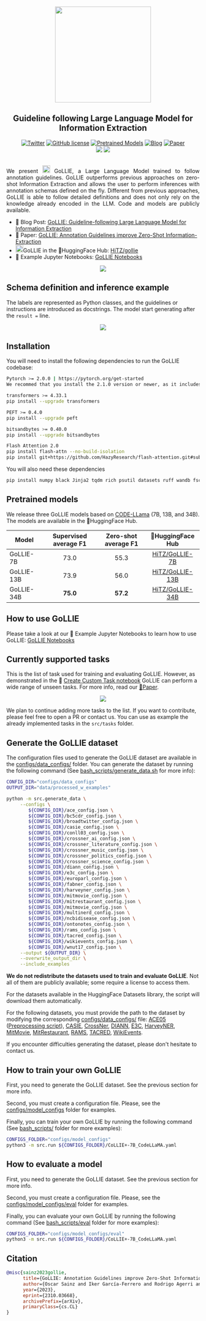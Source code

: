 
<p align="center">
    <br>
    <img src="assets/GoLLIE.png" style="height: 250px;">
    <br>
    <h2 align="center"><b>G</b>uideline f<b>o</b>llowing <b>L</b>arge <b>L</b>anguage Model for <b>I</b>nformation <b>E</b>xtraction</h2>


<p align="center">
    <a href="https://twitter.com/intent/tweet?text=Wow+this+new+model+is+amazing:&url=https%3A%2F%2Fgithub.com%2Fhitz-zentroa%2FGoLLIE"><img alt="Twitter" src="https://img.shields.io/twitter/url?style=social&url=https%3A%2F%2Fgithub.com%2Fosainz59%2FCoLLIE"></a>
    <a href="https://github.com/hitz-zentroa/GoLLIE/blob/main/LICENSE"><img alt="GitHub license" src="https://img.shields.io/github/license/hitz-zentroa/GoLLIE"></a>
    <a href="https://huggingface.co/collections/HiTZ/gollie-651bf19ee315e8a224aacc4f"><img alt="Pretrained Models" src="https://img.shields.io/badge/🤗HuggingFace-Pretrained Models-green"></a>
    <a href="https://github.com/osainz59/CoLLIE/blob/dev/docs/index.md"><img alt="Blog" src="https://img.shields.io/badge/📒-Blog Post-blue"></a>
    <a href="https://arxiv.org/abs/2310.03668"><img alt="Paper" src="https://img.shields.io/badge/📖-Paper-orange"></a>
<br>
     <a href="http://www.hitz.eus/"><img src="https://img.shields.io/badge/HiTZ-Basque%20Center%20for%20Language%20Technology-blueviolet"></a>
    <a href="http://www.ixa.eus/?language=en"><img src="https://img.shields.io/badge/IXA-%20NLP%20Group-ff3333"></a>
    <br>
     <br>
</p>

<p align="justify">
We present  <img src="assets/GoLLIE.png" width="20"> GoLLIE, a Large Language Model trained to follow annotation guidelines. GoLLIE outperforms previous approaches on zero-shot Information Extraction and allows the user to perform inferences with annotation schemas defined on the fly. Different from previous approaches, GoLLIE is able to follow detailed definitions and does not only rely on the knowledge already encoded in the LLM. Code and models are publicly available.

- 📒 Blog Post: [GoLLIE: Guideline-following Large Language Model for Information Extraction](docs/index.md)
- 📖 Paper: [GoLLIE: Annotation Guidelines improve Zero-Shot Information-Extraction](https://arxiv.org/abs/2310.03668)
- <img src="assets/GoLLIE.png" width="20">GoLLIE in the 🤗HuggingFace Hub: [HiTZ/gollie](https://huggingface.co/collections/HiTZ/gollie-651bf19ee315e8a224aacc4f)
- 🚀 Example Jupyter Notebooks: [GoLLIE Notebooks](notebooks/)
</p>

<p align="center">
<img src="assets/zero_shot_results.png">
</p>


## Schema definition and inference example

The labels are represented as Python classes, and the guidelines or instructions are introduced as docstrings. The model start generating after the `result =` line.
<!---
```Python
# Entity definitions
@dataclass
class Launcher(Template):
    """Refers to a vehicle designed primarily to transport payloads from the Earth's 
    surface to space. Launchers can carry various payloads, including satellites, 
    crewed spacecraft, and cargo, into various orbits or even beyond Earth's orbit. 
    They are usually multi-stage vehicles that use rocket engines for propulsion."""

    mention: str  
    """
    The name of the launcher vehicle. 
    Such as: "Sturn V", "Atlas V", "Soyuz", "Ariane 5"
    """
    space_company: str # The company that operates the launcher. Such as: "Blue origin", "ESA", "Boeing", "ISRO", "Northrop Grumman", "Arianespace"
    crew: List[str] # Names of the crew members boarding the Launcher. Such as: "Neil Armstrong", "Michael Collins", "Buzz Aldrin"
    

@dataclass
class Mission(Template):
    """Any planned or accomplished journey beyond Earth's atmosphere with specific objectives, 
    either crewed or uncrewed. It includes missions to satellites, the International 
    Space Station (ISS), other celestial bodies, and deep space."""
    
    mention: str
    """
    The name of the mission. 
    Such as: "Apollo 11", "Artemis", "Mercury"
    """
    date: str # The start date of the mission
    departure: str # The place from which the vehicle will be launched. Such as: "Florida", "Houston", "French Guiana"
    destination: str # The place or planet to which the launcher will be sent. Such as "Moon", "low-orbit", "Saturn"

# This is the text to analyze
text = (
    "The Ares 3 mission to Mars is scheduled for 2032. The Starship rocket build by SpaceX will take off from Boca Chica,"
    "carrying the astronauts Max Rutherford, Elena Soto, and Jake Martinez."
)

# The annotation instances that take place in the text above are listed here
result = [
    Mission(mention='Ares 3', date='2032', departure='Boca Chica', destination='Mars'),
    Launcher(mention='Starship', space_company='SpaceX', crew=['Max Rutherford', 'Elena Soto', 'Jake Martinez'])
]
```
-->
<p align="center">
<img src="assets/snippets/space_transparent.png">
</p>

## Installation

You will need to install the following dependencies to run the GoLLIE codebase:
```bash
Pytorch >= 2.0.0 | https://pytorch.org/get-started
We recommed that you install the 2.1.0 version or newer, as it includes important bug fixes.

transformers >= 4.33.1
pip install --upgrade transformers

PEFT >= 0.4.0
pip install --upgrade peft

bitsandbytes >= 0.40.0
pip install --upgrade bitsandbytes

Flash Attention 2.0
pip install flash-attn --no-build-isolation
pip install git+https://github.com/HazyResearch/flash-attention.git#subdirectory=csrc/rotary
```

You will also need these dependencies
```bash
pip install numpy black Jinja2 tqdm rich psutil datasets ruff wandb fschat
```

## Pretrained models
We release three GoLLIE models based on [CODE-LLama](https://huggingface.co/codellama) (7B, 13B, and 34B). The models are available in the 🤗HuggingFace Hub.

| Model | Supervised average F1 | Zero-shot average F1 |                     🤗HuggingFace Hub                     |
|---|:---------------------:|:--------------------:|:---------------------------------------------------------:|
| GoLLIE-7B |         73.0          |         55.3         |  [HiTZ/GoLLIE-7B](https://huggingface.co/HiTZ/GoLLIE-7B)  |
| GoLLIE-13B |         73.9          |         56.0         | [HiTZ/GoLLIE-13B](https://huggingface.co/HiTZ/GoLLIE-13B) |
| GoLLIE-34B |       **75.0**        |       **57.2**       | [HiTZ/GoLLIE-34B](https://huggingface.co/HiTZ/GoLLIE-34B) |

## How to use GoLLIE

Please take a look at our 🚀 Example Jupyter Notebooks to learn how to use GoLLIE: [GoLLIE Notebooks](notebooks/)

## Currently supported tasks

This is the list of task used for training and evaluating GoLLIE. However, as demonstrated in the  🚀 [Create Custom Task notebook](notebooks/Create%20Custom%20Task.ipynb) GoLLIE can perform a wide range of unseen tasks. 
For more info, read our [📖Paper](https://arxiv.org/abs/2310.03668).

<p align="center">
<img src="assets/datasets.png">
</p>

We plan to continue adding more tasks to the list. If you want to contribute, please feel free to open a PR or contact us. You can use as example the already implemented tasks in the `src/tasks` folder.


## Generate the GoLLIE dataset
The configuration files used to generate the GoLLIE dataset are available in the [configs/data_configs/](configs/data_configs/) folder.
You can generate the dataset by running the following command (See [bash_scripts/generate_data.sh](bash_scripts/generate_data.sh) for more info): 
```bash
CONFIG_DIR="configs/data_configs"
OUTPUT_DIR="data/processed_w_examples"

python -m src.generate_data \
     --configs \
        ${CONFIG_DIR}/ace_config.json \
        ${CONFIG_DIR}/bc5cdr_config.json \
        ${CONFIG_DIR}/broadtwitter_config.json \
        ${CONFIG_DIR}/casie_config.json \
        ${CONFIG_DIR}/conll03_config.json \
        ${CONFIG_DIR}/crossner_ai_config.json \
        ${CONFIG_DIR}/crossner_literature_config.json \
        ${CONFIG_DIR}/crossner_music_config.json \
        ${CONFIG_DIR}/crossner_politics_config.json \
        ${CONFIG_DIR}/crossner_science_config.json \
        ${CONFIG_DIR}/diann_config.json \
        ${CONFIG_DIR}/e3c_config.json \
        ${CONFIG_DIR}/europarl_config.json \
        ${CONFIG_DIR}/fabner_config.json \
        ${CONFIG_DIR}/harveyner_config.json \
        ${CONFIG_DIR}/mitmovie_config.json \
        ${CONFIG_DIR}/mitrestaurant_config.json \
        ${CONFIG_DIR}/mitmovie_config.json \
        ${CONFIG_DIR}/multinerd_config.json \
        ${CONFIG_DIR}/ncbidisease_config.json \
        ${CONFIG_DIR}/ontonotes_config.json \
        ${CONFIG_DIR}/rams_config.json \
        ${CONFIG_DIR}/tacred_config.json \
        ${CONFIG_DIR}/wikievents_config.json \
        ${CONFIG_DIR}/wnut17_config.json \
     --output ${OUTPUT_DIR} \
     --overwrite_output_dir \
     --include_examples
```

**We do not redistribute the datasets used to train and evaluate GoLLIE**. Not all of them are publicly available; some require a license to access them.

For the datasets available in the HuggingFace Datasets library, the script will download them automatically.

For the following datasets, you must provide the path to the dataset by modifying the corresponding [configs/data_configs/](configs/data_configs/) file: [ACE05](https://catalog.ldc.upenn.edu/LDC2006T06) ([Preprocessing script](https://github.com/osainz59/CoLLIE/blob/main/src/tasks/ace/preprocess_ace.py)), [CASIE](https://github.com/Ebiquity/CASIE/tree/master/data), [CrossNer](https://github.com/zliucr/CrossNER), [DIANN](http://nlp.uned.es/diann/), [E3C](https://github.com/hltfbk/E3C-Corpus/tree/main/preprocessed_data/clinical_entities/English), [HarveyNER](https://github.com/brickee/HarveyNER/tree/main/data/tweets), [MitMovie](https://groups.csail.mit.edu/sls/downloads/movie/), [MitRestaurant](https://groups.csail.mit.edu/sls/downloads/restaurant/), [RAMS](https://nlp.jhu.edu/rams/), [TACRED](https://nlp.stanford.edu/projects/tacred/), [WikiEvents](https://github.com/raspberryice/gen-arg).

If you encounter difficulties generating the dataset, please don't hesitate to contact us.

## How to train your own GoLLIE

First, you need to generate the GoLLIE dataset. See the previous section for more info.

Second, you must create a configuration file. Please, see the [configs/model_configs](configs/model_configs) folder for examples. 

Finally, you can train your own GoLLIE by running the following command (See [bash_scripts/](bash_scripts/) folder for more examples): 
```bash
CONFIGS_FOLDER="configs/model_configs"
python3 -m src.run ${CONFIGS_FOLDER}/CoLLIE+-7B_CodeLLaMA.yaml
```

## How to evaluate a model
First, you need to generate the GoLLIE dataset. See the previous section for more info.

Second, you must create a configuration file. Please, see the [configs/model_configs/eval](configs/model_configs/eval) folder for examples. 

Finally, you can evaluate your own GoLLIE by running the following command (See [bash_scripts/eval](bash_scripts/eval) folder for more examples): 
```bash
CONFIGS_FOLDER="configs/model_configs/eval"
python3 -m src.run ${CONFIGS_FOLDER}/CoLLIE+-7B_CodeLLaMA.yaml
```



## Citation
```bibtex
@misc{sainz2023gollie,
      title={GoLLIE: Annotation Guidelines improve Zero-Shot Information-Extraction}, 
      author={Oscar Sainz and Iker García-Ferrero and Rodrigo Agerri and Oier Lopez de Lacalle and German Rigau and Eneko Agirre},
      year={2023},
      eprint={2310.03668},
      archivePrefix={arXiv},
      primaryClass={cs.CL}
}
```
